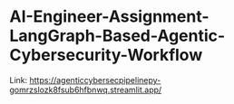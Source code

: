 # AI-Engineer-Assignment-LangGraph-Based-Agentic-Cybersecurity-Workflow

Link: https://agenticcybersecpipelinepy-gomrzslozk8fsub6hfbnwq.streamlit.app/

